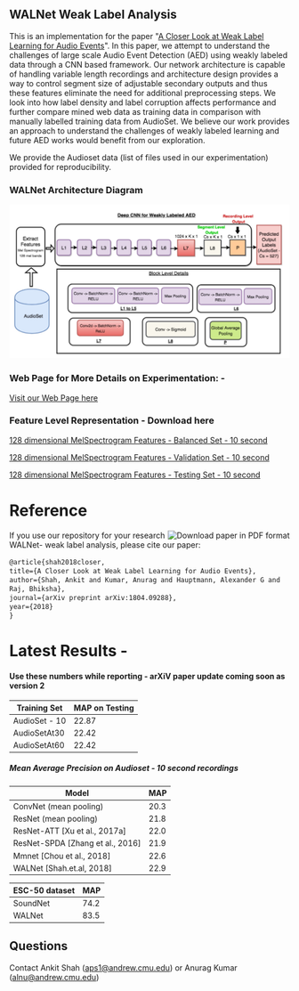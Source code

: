 ## WALNet Weak Label Analysis


This is an implementation for the paper "[A Closer Look at Weak Label Learning for Audio Events](https://arxiv.org/abs/1804.09288)". In this paper, we attempt to understand the challenges of large scale Audio Event Detection (AED) using weakly labeled data through a CNN based framework. Our network architecture is capable of handling variable length recordings and architecture design provides a way to control segment size of adjustable secondary outputs and thus these features eliminate the need for additional preprocessing steps. We look into how label density and label corruption affects performance and further compare mined web data as training data in comparison with manually labelled training data from AudioSet. We believe our work provides an approach to understand the challenges of weakly labeled learning and future AED works would benefit from our exploration. 

We provide the Audioset data (list of files used in our experimentation) provided for reproducibility. 

### WALNet Architecture Diagram

![WALNet Architecture Diagram](https://github.com/ankitshah009/WALNet-Weak_Label_Analysis/blob/master/WALNet_Architecture_DIagram.jpg)

### Web Page for More Details on Experimentation: - 

[Visit our Web Page here](https://ankitshah009.github.io/weak_label_learning_audio)

### Feature Level Representation - Download here

[128 dimensional MelSpectrogram Features - Balanced Set - 10 second](https://drive.google.com/file/d/11FYyEX1xHqhR0b5Meoi4vqarjsaHMfSy/view?usp=sharing)

[128 dimensional MelSpectrogram Features - Validation Set - 10 second](https://drive.google.com/file/d/11G_Ii0IPUaq0d83BdibVoj7C3cfNjI4d/view?usp=sharing)

[128 dimensional MelSpectrogram Features - Testing Set - 10 second](https://drive.google.com/file/d/11GrJrjhWT4aieVgM0HogSwXHdwBnKPhg/view?usp=sharing)


Reference
==========

<a href="https://arxiv.org/pdf/1804.09288.pdf"><img src="https://img.shields.io/badge/download%20paper-PDF-ff69b4.svg" alt="Download paper in PDF format" title="Download paper in PDF format" align="right" /></a>

If you use our repository for your research WALNet- weak label analysis, please cite our paper:

    
	@article{shah2018closer,
  	title={A Closer Look at Weak Label Learning for Audio Events},
  	author={Shah, Ankit and Kumar, Anurag and Hauptmann, Alexander G and Raj, Bhiksha},
  	journal={arXiv preprint arXiv:1804.09288},
  	year={2018}
	}
    

Latest Results - 
===============
#### Use these numbers while reporting - arXiV paper update coming soon as version 2


| Training Set  | MAP on Testing	 |
| ------------- | ------------- |
| AudioSet - 10 | 22.87  |
| AudioSetAt30 | 22.42 |
| AudioSetAt60 | 22.42 |

 ##### Mean Average Precision on Audioset - 10 second recordings 

  | Model | MAP |
  | ----- | ---- |
  | ConvNet (mean pooling) | 20.3 |
  | ResNet (mean pooling) |  21.8 |
  | ResNet-ATT [Xu et al., 2017a] | 22.0 |
  | ResNet-SPDA [Zhang et al., 2016] | 21.9 |
  | Mmnet [Chou et al., 2018] | 22.6 |
  | WALNet [Shah.et.al, 2018] | 22.9 |



| ESC-50 dataset  | MAP	 |
| ------------- | ------------- |
| SoundNet | 74.2  |
| WALNet | 83.5 |

    
## Questions

Contact Ankit Shah (aps1@andrew.cmu.edu) or Anurag Kumar (alnu@andrew.cmu.edu)
